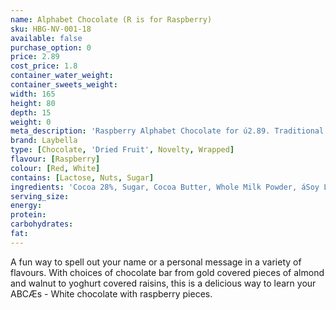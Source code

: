 ```yaml
---
name: Alphabet Chocolate (R is for Raspberry)
sku: HBG-NV-001-18
available: false
purchase_option: 0
price: 2.89
cost_price: 1.8
container_water_weight: 
container_sweets_weight: 
width: 165
height: 80
depth: 15
weight: 0
meta_description: 'Raspberry Alphabet Chocolate for ú2.89. Traditional sweet treats and more at Humbugs Confectionery Store. Specialists in satisfying your sweet tooth!'
brand: Laybella
type: [Chocolate, 'Dried Fruit', Novelty, Wrapped]
flavour: [Raspberry]
colour: [Red, White]
contains: [Lactose, Nuts, Sugar]
ingredients: 'Cocoa 28%, Sugar, Cocoa Butter, Whole Milk Powder, áSoy Lecithin. Flavouring: Natural Vanilla, Emulsifier, Raspberry'
serving_size: 
energy: 
protein: 
carbohydrates: 
fat: 
---
```

A fun way to spell out your name or a personal message in a variety of flavours. With choices of chocolate bar from gold covered pieces of almond and walnut to yoghurt covered raisins, this is a delicious way to learn your ABCÆs - White chocolate with raspberry pieces.